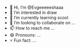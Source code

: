 - 👋 Hi, I’m @Evgeeeeeshaaa
- 👀 I’m interested in draw
- 🌱 I’m currently learning scool
- 💞️ I’m looking to collaborate on ...
- 📫 How to reach me ...
- 😄 Pronouns: ...
- ⚡ Fun fact: ...

<!---
Evgeeeeeshaaa/Evgeeeeeshaaa is a ✨ special ✨ repository because its `README.md` (this file) appears on your GitHub profile.
You can click the Preview link to take a look at your changes.
--->
